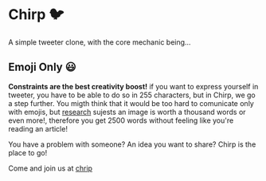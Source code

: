 # Chirp 🐦

A simple tweeter clone, with the core mechanic being...

## Emoji Only 😃

**Constraints are the best creativity boost!** if you want to express yourself in tweeter, you have to be able to do so in 255 characters, but in Chirp, we go a step further. You migth think that it would be too hard to comunicate only with emojis, but [research](https://www.youtube.com/watch?v=dQw4w9WgXcQ) sujests an image is worth a thousand words or even more!, therefore you get 2500 words without feeling like you're reading an article!

You have a problem with someone? An idea you want to share? Chirp is the place to go!

Come and join us at [chrip](https://www.youtube.com/watch?v=dQw4w9WgXcQ)
